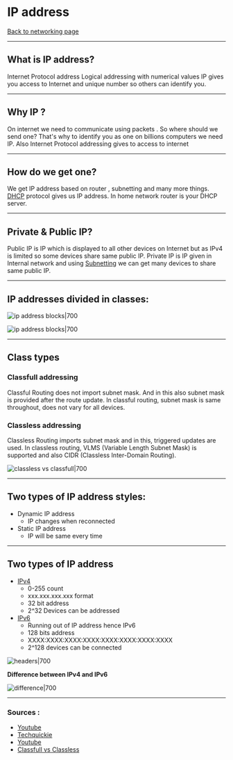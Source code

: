 # IP address
[Back to networking page](../index.md)
- --
## What is IP address?
Internet Protocol address
Logical addressing with numerical values
IP gives you access to Internet and unique number so others can identify you.
- --
## Why IP ?
On internet we need to communicate using packets . So where should we send one? That's why to identify you as one on billions computers we need IP. Also Internet Protocol addressing gives to access to internet
- --
## How do we get one?
We get IP address based on router , subnetting and many more things.
[DHCP](DHCP.md) protocol gives us IP address.
In home network router is your DHCP server.
- --
## Private & Public IP?
Public IP is IP which is displayed to all other devices on Internet but as IPv4 is limited so some devices share same public IP.
Private IP is IP given in Internal network and using [Subnetting](Subnetting.md) we can get many devices to share same public IP.
- -- 
## IP addresses divided in classes: 
 ![ip address blocks|700](https://4.bp.blogspot.com/--yi2nvFpat4/U-3d8GB9KvI/AAAAAAAANoo/EjfJIHi8jM4/s1600/Classes%2Bof%2BIP.png)
 
  ![ip address blocks|700](https://embeddedgeeks.com/wp-content/uploads/2020/06/ip_Class-1.png)
- --
## Class types
### Classfull addressing
Classful Routing does not import subnet mask. And in this also subnet mask is provided after the route update. In classful routing, subnet mask is same throughout, does not vary for all devices.

### Classless addressing
Classless Routing imports subnet mask and in this, triggered updates are used. In classless routing, VLMS (Variable Length Subnet Mask) is supported and also CIDR (Classless Inter-Domain Routing).

![classless vs classfull|700](https://i1.wp.com/ipwithease.com/wp-content/uploads/2018/01/119-classful-vs-classless-routing-01.png?resize=686%2C568)
- --
## Two types of IP address styles:
 - Dynamic IP address
	 - IP changes when reconnected
 - Static IP address
	 - IP will be same every time

- --
 ## Two types of IP address
 - [IPv4](IPv4.md)
	 - 0-255 count
	 - xxx.xxx.xxx.xxx format
	 - 32 bit address
	 - 2^32 Devices can be addressed
- [IPv6](IPv6.md)
	- Running out of IP address hence IPv6
	- 128 bits address
	- XXXX:XXXX:XXXX:XXXX:XXXX:XXXX:XXXX:XXXX
	- 2^128 devices can be connected

![headers|700](https://www.researchgate.net/profile/Muzhir-Al-Ani/publication/269810379/figure/fig1/AS:295073662160901@1447362451826/Comparison-of-IPv4-and-IPv6-headers-structures-15.png)

**Difference between IPv4 and IPv6**

![difference|700](https://4.bp.blogspot.com/-pBo1LxiPYoE/WNOgKMJmBII/AAAAAAAAAeY/D_kfnwJQYIAc74IFyxcjgQJ489ZsFtf-gCLcB/s1600/p4.png)
- --
### Sources :
- [Youtube](https://www.youtube.com/watch?v=8npT9AALbrI&list=WL&index=97&ab_channel=TechTerms)
- [Techquickie](https://www.youtube.com/watch?v=aor29pGhlFE&ab_channel=Techquickie)
- [Youtube](https://youtu.be/HKM7qwP5Uj0)
- [Classfull vs Classless](https://www.geeksforgeeks.org/difference-between-classful-routing-and-classless-routing/)